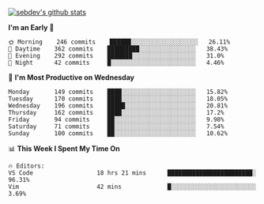 [![sebdev's github stats](https://github-readme-stats.vercel.app/api?username=sebdeveloper6952&theme=vue-dark)](https://github.com/anuraghazra/github-readme-stats)
<!--START_SECTION:waka-->
**I'm an Early 🐤** 

```text
🌞 Morning    246 commits    ██████░░░░░░░░░░░░░░░░░░░   26.11% 
🌆 Daytime    362 commits    █████████░░░░░░░░░░░░░░░░   38.43% 
🌃 Evening    292 commits    ███████░░░░░░░░░░░░░░░░░░   31.0% 
🌙 Night      42 commits     █░░░░░░░░░░░░░░░░░░░░░░░░   4.46%

```
📅 **I'm Most Productive on Wednesday** 

```text
Monday       149 commits    ████░░░░░░░░░░░░░░░░░░░░░   15.82% 
Tuesday      170 commits    ████░░░░░░░░░░░░░░░░░░░░░   18.05% 
Wednesday    196 commits    █████░░░░░░░░░░░░░░░░░░░░   20.81% 
Thursday     162 commits    ████░░░░░░░░░░░░░░░░░░░░░   17.2% 
Friday       94 commits     ██░░░░░░░░░░░░░░░░░░░░░░░   9.98% 
Saturday     71 commits     ██░░░░░░░░░░░░░░░░░░░░░░░   7.54% 
Sunday       100 commits    ██░░░░░░░░░░░░░░░░░░░░░░░   10.62%

```


📊 **This Week I Spent My Time On** 

```text
🔥 Editors: 
VS Code                  18 hrs 21 mins      ████████████████████████░   96.31% 
Vim                      42 mins             █░░░░░░░░░░░░░░░░░░░░░░░░   3.69%

```


<!--END_SECTION:waka-->
